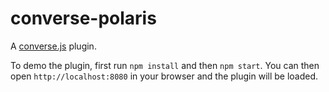 # converse-polaris

A [converse.js](https://conversejs.org) plugin.

To demo the plugin, first run `npm install` and then `npm start`.
You can then open `http://localhost:8080` in your browser and the plugin will be loaded.
